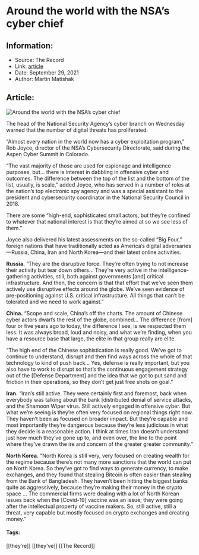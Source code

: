 # Around the world with the NSA’s cyber chief
### 

## Information:
+ Source: The Record
+ Link: [article](https://therecord.media/around-the-world-with-the-nsas-cyber-chief/)
+ Date: September 29, 2021
+ Author: Martin Matishak


## Article:
![Around the world with the NSA’s cyber chief](https://therecord.media/wp-content/uploads/2021/09/scott-webb-yekGLpc3vro-unsplash-1.jpg)

The head of the National Security Agency’s cyber branch on Wednesday warned that the number of digital threats has proliferated. 


“Almost every nation in the world now has a cyber exploitation program,” Rob Joyce, director of the NSA’s Cybersecurity Directorate, said during the Aspen Cyber Summit in Colorado.


“The vast majority of those are used for espionage and intelligence purposes, but… there is interest in dabbling in offensive cyber and outcomes. The difference between the top of the list and the bottom of the list, usually, is scale,” added Joyce, who has served in a number of roles at the nation’s top electronic spy agency and was a special assistant to the president and cybersecurity coordinator in the National Security Council in 2018.


There are some “high-end, sophisticated small actors, but they’re confined to whatever that national interest is that they’re aimed at so we see less of them.”


Joyce also delivered his latest assessments on the so-called “Big Four,” foreign nations that have traditionally acted as America’s digital adversaries—Russia, China, Iran and North Korea—and their latest online activities.


**Russia.** “They are the disruptive force. They’re often trying to not increase their activity but tear down others… They’re very active in the intelligence-gathering activities, still, both against governments [and] critical infrastructure. And then, the concern is that that effort that we’ve seen them actively use disruptive effects around the globe. We’ve seen evidence of pre-positioning against U.S. critical infrastructure. All things that can’t be tolerated and we need to work against.”


**China.** “Scope and scale, China’s off the charts. The amount of Chinese cyber actors dwarfs the rest of the globe, combined… The difference [from] four or five years ago to today, the difference I see, is we respected them less. It was always broad, loud and noisy, and what we’re finding, when you have a resource base that large, the elite in that group really are elite.


“The high end of the Chinese sophistication is really good. We’ve got to continue to understand, disrupt and then find ways across the whole of that technology to kind of push back… Yes, defense is really important, but you also have to work to disrupt so that’s the continuous engagement strategy out of the [Defense Department] and the idea that we got to put sand and friction in their operations, so they don’t get just free shots on goal.”


**Iran.** “Iran’s still active. They were certainly first and foremost, back when everybody was talking about the bank [distributed denial of service attacks, and the Shamoon Wiper virus. Still actively engaged in offensive cyber. But what we’re seeing is they’re often very focused on regional things right now. They haven’t been as focused on broader impact. But they’re capable and most importantly they’re dangerous because they’re less judicious in what they decide is a reasonable action. I think at times Iran doesn’t understand just how much they’ve gone up to, and even over, the line to the point where they’ve drawn the ire and concern of the greater greater community.”


**North Korea.** “North Korea is still very, very focused on creating wealth for the regime because there’s not many more sanctions that the world can put on North Korea. So they’ve got to find ways to generate currency, to make exchanges, and they found that stealing Bitcoin is often easier than stealing from the Bank of Bangladesh. They haven’t been hitting the biggest banks quite as aggressively, because they’re making their money in the crypto space … The commercial firms were dealing with a lot of North Korean issues back when the [Covid-19] vaccine was an issue; they were going after the intellectual property of vaccine makers. So, still active, still a threat, very capable but mostly focused on crypto exchanges and creating money.”





#### Tags:
[[they’re]] [[they’ve]] [[The Record]]
